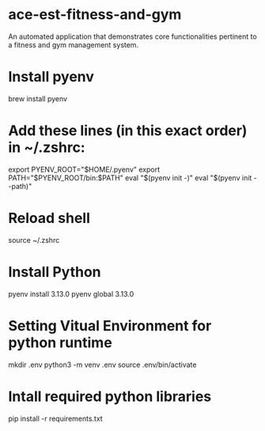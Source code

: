 # ace-est-fitness-and-gym
An automated application that demonstrates core functionalities pertinent to a fitness and gym management system.

# Install pyenv
brew install pyenv

# Add these lines (in this exact order) in ~/.zshrc:
export PYENV_ROOT="$HOME/.pyenv"
export PATH="$PYENV_ROOT/bin:$PATH"
eval "$(pyenv init -)"
eval "$(pyenv init --path)"

# Reload shell
source ~/.zshrc

# Install Python
pyenv install 3.13.0
pyenv global 3.13.0

# Setting Vitual Environment for python runtime
mkdir .env
python3 -m venv .env
source .env/bin/activate

# Intall required python libraries
pip install -r requirements.txt